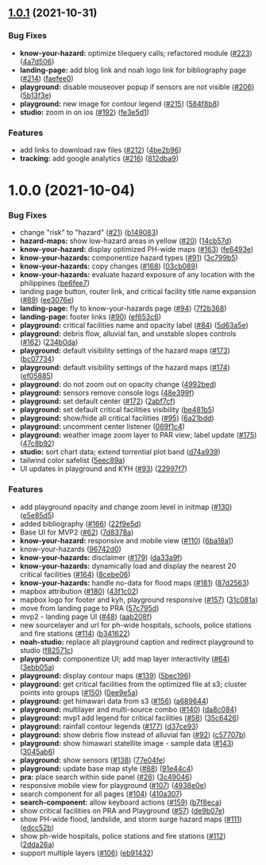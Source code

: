 ## [1.0.1](https://github.com/UPRI-NOAH/noah-frontend/compare/v1.0.0...v1.0.1) (2021-10-31)

### Bug Fixes

- **know-your-hazard:** optimize tilequery calls; refactored module ([#223](https://github.com/UPRI-NOAH/noah-frontend/issues/223)) ([4a7d506](https://github.com/UPRI-NOAH/noah-frontend/commit/4a7d5065a6cd259697b35db8808b614a1cdce210))
- **landing-page:** add blog link and noah logo link for bibliography page ([#214](https://github.com/UPRI-NOAH/noah-frontend/issues/214)) ([faefee0](https://github.com/UPRI-NOAH/noah-frontend/commit/faefee0f9e0eb47e14f3e5218c77b75a699df6b1))
- **playground:** disable mouseover popup if sensors are not visible ([#206](https://github.com/UPRI-NOAH/noah-frontend/issues/206)) ([5b13f3e](https://github.com/UPRI-NOAH/noah-frontend/commit/5b13f3ebe16fef32cb95506b30850bc0399db647))
- **playground:** new image for contour legend ([#215](https://github.com/UPRI-NOAH/noah-frontend/issues/215)) ([584f8b8](https://github.com/UPRI-NOAH/noah-frontend/commit/584f8b84dd774b6e9f6467a05155e29723e89ddf))
- **studio:** zoom in on ios ([#192](https://github.com/UPRI-NOAH/noah-frontend/issues/192)) ([fe3e5d1](https://github.com/UPRI-NOAH/noah-frontend/commit/fe3e5d153811643852ed43bc557dd0299d3c97b3))

### Features

- add links to download raw files ([#212](https://github.com/UPRI-NOAH/noah-frontend/issues/212)) ([4be2b96](https://github.com/UPRI-NOAH/noah-frontend/commit/4be2b965271cb74690c26f0d786c10094c119358))
- **tracking:** add google analytics ([#216](https://github.com/UPRI-NOAH/noah-frontend/issues/216)) ([812dba9](https://github.com/UPRI-NOAH/noah-frontend/commit/812dba9899d8d06552b7f69f5f199e0e12fcc8f1))

# 1.0.0 (2021-10-04)

### Bug Fixes

- change "risk" to "hazard" ([#21](https://github.com/UPRI-NOAH/noah-frontend/issues/21)) ([b149083](https://github.com/UPRI-NOAH/noah-frontend/commit/b149083267e4a5656bb4ad731ee49cb6a66d117f))
- **hazard-maps:** show low-hazard areas in yellow ([#20](https://github.com/UPRI-NOAH/noah-frontend/issues/20)) ([14cb57d](https://github.com/UPRI-NOAH/noah-frontend/commit/14cb57d95ec8138d8a379d75f76c7c4c60143453))
- **know-your-hazard:** display optimized PH-wide maps ([#163](https://github.com/UPRI-NOAH/noah-frontend/issues/163)) ([fe6493e](https://github.com/UPRI-NOAH/noah-frontend/commit/fe6493e02fbe81c0b0504a544607c4e491efcd09))
- **know-your-hazards:** componentize hazard types ([#91](https://github.com/UPRI-NOAH/noah-frontend/issues/91)) ([3c799b5](https://github.com/UPRI-NOAH/noah-frontend/commit/3c799b5cced733e5838d23cbdbff55b5a378ac97))
- **know-your-hazards:** copy changes ([#168](https://github.com/UPRI-NOAH/noah-frontend/issues/168)) ([03cb089](https://github.com/UPRI-NOAH/noah-frontend/commit/03cb0897c136ed3bcdad85eb3cb8a2b5655b853e))
- **know-your-hazards:** evaluate hazard exposure of any location with the philippines ([be6fee7](https://github.com/UPRI-NOAH/noah-frontend/commit/be6fee7a2ef2b901344fd13b5619a759992b1bbd))
- landing page button, router link, and critical facility title name expansion ([#89](https://github.com/UPRI-NOAH/noah-frontend/issues/89)) ([ee3076e](https://github.com/UPRI-NOAH/noah-frontend/commit/ee3076e7a173c6a60a646d2ac1e46d755b2d5d72))
- **landing-page:** fly to know-your-hazards page ([#94](https://github.com/UPRI-NOAH/noah-frontend/issues/94)) ([7f2b368](https://github.com/UPRI-NOAH/noah-frontend/commit/7f2b368288c707bee6d63a9a3bf29444b03657e2))
- **landing-page:** footer links ([#90](https://github.com/UPRI-NOAH/noah-frontend/issues/90)) ([ef653c6](https://github.com/UPRI-NOAH/noah-frontend/commit/ef653c6d537781e9bf5de4556b1486669b4b4a29))
- **playground:** critical facilities name and opacity label ([#84](https://github.com/UPRI-NOAH/noah-frontend/issues/84)) ([5d63a5e](https://github.com/UPRI-NOAH/noah-frontend/commit/5d63a5e9b40fd450eb6f0ca9613f95258cc8a866))
- **playground:** debris flow, alluvial fan, and unstable slopes controls ([#162](https://github.com/UPRI-NOAH/noah-frontend/issues/162)) ([234b0da](https://github.com/UPRI-NOAH/noah-frontend/commit/234b0dac34dbf7b59f5db3a724dda5ec90585271))
- **playground:** default visibility settings of the hazard maps ([#173](https://github.com/UPRI-NOAH/noah-frontend/issues/173)) ([bc07734](https://github.com/UPRI-NOAH/noah-frontend/commit/bc0773451e143ffc0be2033a57a1db545f443bfa))
- **playground:** default visibility settings of the hazard maps ([#174](https://github.com/UPRI-NOAH/noah-frontend/issues/174)) ([ef05885](https://github.com/UPRI-NOAH/noah-frontend/commit/ef05885f1bf867d5eb0a1cfd6644f9a79e295c4a))
- **playground:** do not zoom out on opacity change ([4992bed](https://github.com/UPRI-NOAH/noah-frontend/commit/4992bed958048afc2aa8297690338c1f31234e63))
- **playground:** sensors remove console logs ([48e399f](https://github.com/UPRI-NOAH/noah-frontend/commit/48e399fb35ddd99267a296d67ca94dbe307c4872))
- **playground:** set default center ([#172](https://github.com/UPRI-NOAH/noah-frontend/issues/172)) ([2abf7cf](https://github.com/UPRI-NOAH/noah-frontend/commit/2abf7cf5c41db6caabc1a79645b16250a8e7dcd3))
- **playground:** set default critical facilities visibility ([be481b5](https://github.com/UPRI-NOAH/noah-frontend/commit/be481b57251d8d530a25c71392ab9e199b845b35))
- **playground:** show/hide all critical facilities ([#95](https://github.com/UPRI-NOAH/noah-frontend/issues/95)) ([6a21bdd](https://github.com/UPRI-NOAH/noah-frontend/commit/6a21bdd3e5aeac898886d059f8c20b26b7fef4c4))
- **playground:** uncomment center listener ([069f1c4](https://github.com/UPRI-NOAH/noah-frontend/commit/069f1c4b8e4f4879b77471ac1e39b91b1824d87b))
- **playground:** weather image zoom layer to PAR view; label update ([#175](https://github.com/UPRI-NOAH/noah-frontend/issues/175)) ([47c8b92](https://github.com/UPRI-NOAH/noah-frontend/commit/47c8b92f8e9998817c3c87e79fd17efaa56a87ed))
- **studio:** sort chart data; extend torrential plot band ([d74a939](https://github.com/UPRI-NOAH/noah-frontend/commit/d74a939a6c94d7b1264a318fb3961db0a352aa79))
- tailwind color safelist ([5eec89a](https://github.com/UPRI-NOAH/noah-frontend/commit/5eec89a2bd28daa8520d26bce8d5369e29f9d7c1))
- UI updates in playground and KYH ([#93](https://github.com/UPRI-NOAH/noah-frontend/issues/93)) ([22997f7](https://github.com/UPRI-NOAH/noah-frontend/commit/22997f78b6649fa8351ec9941d5422223f77d422))

### Features

- add playground opacity and change zoom level in initmap ([#130](https://github.com/UPRI-NOAH/noah-frontend/issues/130)) ([e5e85d5](https://github.com/UPRI-NOAH/noah-frontend/commit/e5e85d58f293a0a5413ee118d3296984f4fe7539))
- added bibliography ([#166](https://github.com/UPRI-NOAH/noah-frontend/issues/166)) ([22f9e5d](https://github.com/UPRI-NOAH/noah-frontend/commit/22f9e5d53d98d4502dead7de1d0e2bee8b55c788))
- Base UI for MVP2 ([#62](https://github.com/UPRI-NOAH/noah-frontend/issues/62)) ([7d8378a](https://github.com/UPRI-NOAH/noah-frontend/commit/7d8378a35daf6f19e0994cbfcfda1b22aba45e74))
- **know-your-hazard:** responsive and mobile view ([#110](https://github.com/UPRI-NOAH/noah-frontend/issues/110)) ([6ba18a1](https://github.com/UPRI-NOAH/noah-frontend/commit/6ba18a14d4bb445c190f216a4e426f52b33cc1e3))
- know-your-hazards ([96742d0](https://github.com/UPRI-NOAH/noah-frontend/commit/96742d02608cdf924013a5032f8ce03e157d4454))
- **know-your-hazards:** disclaimer ([#179](https://github.com/UPRI-NOAH/noah-frontend/issues/179)) ([da33a9f](https://github.com/UPRI-NOAH/noah-frontend/commit/da33a9f44ad1ee7a1428835806fcbafbbe0c51b6))
- **know-your-hazards:** dynamically load and display the nearest 20 critical facilities ([#164](https://github.com/UPRI-NOAH/noah-frontend/issues/164)) ([8cebe06](https://github.com/UPRI-NOAH/noah-frontend/commit/8cebe06429f9fab52999c3144195ba3347c7bec5))
- **know-your-hazards:** handle no-data for flood maps ([#181](https://github.com/UPRI-NOAH/noah-frontend/issues/181)) ([87d2563](https://github.com/UPRI-NOAH/noah-frontend/commit/87d256354f99326874291a1e120d01e214294c91))
- mapbox attribution ([#180](https://github.com/UPRI-NOAH/noah-frontend/issues/180)) ([43f1c02](https://github.com/UPRI-NOAH/noah-frontend/commit/43f1c02f98a580519bfffef2618b026c7e6dc5af))
- mapbox logo for footer and kyh, playground responsive ([#157](https://github.com/UPRI-NOAH/noah-frontend/issues/157)) ([31c081a](https://github.com/UPRI-NOAH/noah-frontend/commit/31c081a84927da41e0571d107e2a616858a75bd8))
- move from landing page to PRA ([57c795d](https://github.com/UPRI-NOAH/noah-frontend/commit/57c795d17e8bcfcc09033ae537ca7d0ec1bd072c))
- mvp2 - landing page UI ([#48](https://github.com/UPRI-NOAH/noah-frontend/issues/48)) ([aab208f](https://github.com/UPRI-NOAH/noah-frontend/commit/aab208faf48f96f3375dcca0f90be8de509de4f6))
- new sourcelayer and url for ph-wide hospitals, schools, police stations and fire stations ([#114](https://github.com/UPRI-NOAH/noah-frontend/issues/114)) ([b341622](https://github.com/UPRI-NOAH/noah-frontend/commit/b34162286c5d91c7d257fbf4c0a51c5655e9830d))
- **noah-studio:** replace all playground caption and redirect playground to studio ([f82571c](https://github.com/UPRI-NOAH/noah-frontend/commit/f82571c60d1b1f7fb3a1ac5bf534b6fcf60a787c))
- **playground:** componentize UI; add map layer interactivity ([#64](https://github.com/UPRI-NOAH/noah-frontend/issues/64)) ([3ebb05a](https://github.com/UPRI-NOAH/noah-frontend/commit/3ebb05ab61e34c99f934ea819f2c633f0e7dd8c2))
- **playground:** display contour maps ([#139](https://github.com/UPRI-NOAH/noah-frontend/issues/139)) ([5bec196](https://github.com/UPRI-NOAH/noah-frontend/commit/5bec1963d981ca2abc2ad858044a4b4a66dbb382))
- **playground:** get critical facilities from the optimized file at s3; cluster points into groups ([#150](https://github.com/UPRI-NOAH/noah-frontend/issues/150)) ([0ee9e5a](https://github.com/UPRI-NOAH/noah-frontend/commit/0ee9e5af0ff4c79df9e703b6009932ee849f82c8))
- **playground:** get himawari data from s3 ([#156](https://github.com/UPRI-NOAH/noah-frontend/issues/156)) ([a689644](https://github.com/UPRI-NOAH/noah-frontend/commit/a6896442ae998798d41ddd2fcc44127f289ca7f3))
- **playground:** multilayer and multi-source combo ([#140](https://github.com/UPRI-NOAH/noah-frontend/issues/140)) ([da8c084](https://github.com/UPRI-NOAH/noah-frontend/commit/da8c08442a7f18f8ae5fdcd901457e4ce80eb941))
- **playground:** mvp1 add legend for critical facilities ([#58](https://github.com/UPRI-NOAH/noah-frontend/issues/58)) ([35c6426](https://github.com/UPRI-NOAH/noah-frontend/commit/35c642668b4e220642ed3907a61b19d61e1c458a))
- **playground:** rainfall contour legends ([#177](https://github.com/UPRI-NOAH/noah-frontend/issues/177)) ([d37ce93](https://github.com/UPRI-NOAH/noah-frontend/commit/d37ce939484dbe2c704e17c22fe0585215a6a81b))
- **playground:** show debris flow instead of alluvial fan ([#92](https://github.com/UPRI-NOAH/noah-frontend/issues/92)) ([c57707b](https://github.com/UPRI-NOAH/noah-frontend/commit/c57707b021e440b0d6aa9d7a1f18868e2a39e63e))
- **playground:** show himawari statellite image - sample data ([#143](https://github.com/UPRI-NOAH/noah-frontend/issues/143)) ([3045ab6](https://github.com/UPRI-NOAH/noah-frontend/commit/3045ab681b0f25fa84db4521be19fd1c4f3d0559))
- **playground:** show sensors ([#138](https://github.com/UPRI-NOAH/noah-frontend/issues/138)) ([77e04fe](https://github.com/UPRI-NOAH/noah-frontend/commit/77e04fe9f3892fb0166088caae742828a3d07420))
- **playground:** update base map style ([#88](https://github.com/UPRI-NOAH/noah-frontend/issues/88)) ([91e44c4](https://github.com/UPRI-NOAH/noah-frontend/commit/91e44c484deb8fb9e15c35f73a328e126ef45254))
- **pra:** place search within side panel ([#26](https://github.com/UPRI-NOAH/noah-frontend/issues/26)) ([3c49046](https://github.com/UPRI-NOAH/noah-frontend/commit/3c49046181eae302e378edcd2a307d1a4661ee3b))
- responsive mobile view for playground ([#107](https://github.com/UPRI-NOAH/noah-frontend/issues/107)) ([4938e0e](https://github.com/UPRI-NOAH/noah-frontend/commit/4938e0ea06bad0a84f393c4f99e6f5c705ea9551))
- search component for all pages ([#104](https://github.com/UPRI-NOAH/noah-frontend/issues/104)) ([410a307](https://github.com/UPRI-NOAH/noah-frontend/commit/410a307e785d9ab823c1d99c33d9ee0e77878563))
- **search-component:** allow keyboard actions ([#159](https://github.com/UPRI-NOAH/noah-frontend/issues/159)) ([b7f8eca](https://github.com/UPRI-NOAH/noah-frontend/commit/b7f8ecaf3c8d4feca3f88d980932d0fa3910d8f4))
- show critical facilities on PRA and Playground ([#57](https://github.com/UPRI-NOAH/noah-frontend/issues/57)) ([de9b07e](https://github.com/UPRI-NOAH/noah-frontend/commit/de9b07ed4a8fac8afe6bc970665a45c72a62132f))
- show PH-wide flood, landslide, and storm surge hazard maps ([#111](https://github.com/UPRI-NOAH/noah-frontend/issues/111)) ([edcc52b](https://github.com/UPRI-NOAH/noah-frontend/commit/edcc52b3645fce004a200e539d314631c8a12ff2))
- show ph-wide hospitals, police stations and fire stations ([#112](https://github.com/UPRI-NOAH/noah-frontend/issues/112)) ([2dda26a](https://github.com/UPRI-NOAH/noah-frontend/commit/2dda26ae38b88cb34b17652c26e5c0dbcc02a601))
- support multiple layers ([#106](https://github.com/UPRI-NOAH/noah-frontend/issues/106)) ([eb91432](https://github.com/UPRI-NOAH/noah-frontend/commit/eb914329db01ad4fbb9ea67359bc6da6a3e6136d))
